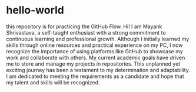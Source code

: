 # hello-world
this repository is for practicing the GitHub Flow.
Hi! I am Mayank Shrivastava, a self-taught enthusiast with a strong commitment to continuous learning and professional growth. Although I initially learned my skills through online resources and practical experience on my PC, I now recognize the importance of using platforms like GitHub to showcase my work and collaborate with others.
My current academic goals have driven me to store and manage my projects in repositories. This unplanned yet exciting journey has been a testament to my determination and adaptability. I am dedicated to meeting the requirements as a candidate and hope that my talent and skills will be recognized.

